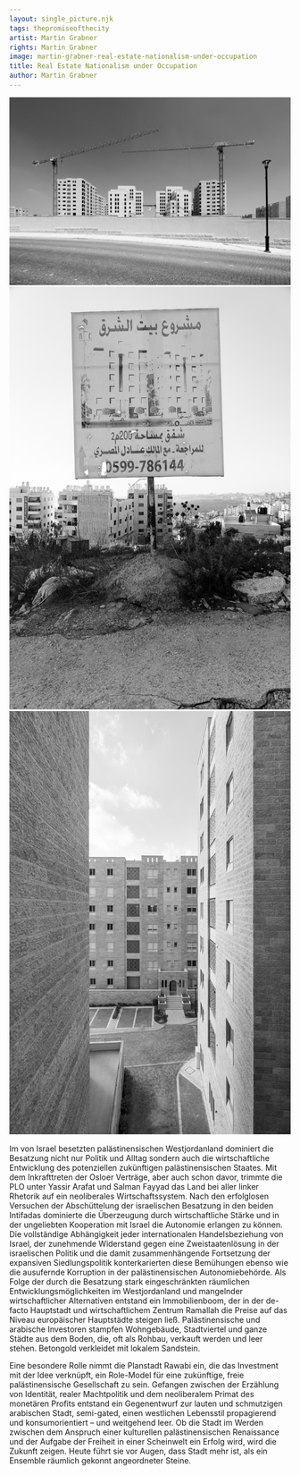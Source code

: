 ```yaml
---
layout: single_picture.njk
tags: thepromiseofthecity
artist: Martin Grabner
rights: Martin Grabner
image: martin-grabner-real-estate-nationalism-under-occupation
title: Real Estate Nationalism under Occupation
author: Martin Grabner
---
```


![](/assets/pics/martin-grabner-real-estate-nationalism-under-occupation.jpg)
![](/assets/pics/martin-grabner-real-estate-nationalism-under-occupation-2.jpg)
![](/assets/pics/martin-grabner-real-estate-nationalism-under-occupation-3.jpg)

Im von Israel besetzten palästinensischen Westjordanland dominiert die Besatzung nicht nur Politik und Alltag sondern auch die wirtschaftliche Entwicklung des potenziellen zukünftigen palästinensischen Staates. Mit dem Inkrafttreten der Osloer Verträge, aber auch schon davor, trimmte die PLO unter Yassir Arafat und Salman Fayyad das Land bei aller linker Rhetorik auf ein neoliberales Wirtschaftssystem. Nach den erfolglosen Versuchen der Abschüttelung der israelischen Besatzung in den beiden Intifadas dominierte die Überzeugung durch wirtschaftliche Stärke und in der ungeliebten Kooperation mit Israel die Autonomie erlangen zu können. Die vollständige Abhängigkeit jeder internationalen Handelsbeziehung von Israel, der zunehmende Widerstand gegen eine Zweistaatenlösung in der israelischen Politik und die damit zusammenhängende Fortsetzung der expansiven Siedlungspolitik konterkarierten diese Bemühungen ebenso wie die ausufernde Korruption in der palästinensischen Autonomiebehörde. Als Folge der durch die Besatzung stark eingeschränkten räumlichen Entwicklungsmöglichkeiten im Westjordanland und mangelnder wirtschaftlicher Alternativen entstand ein Immobilienboom, der in der de-facto Hauptstadt und wirtschaftlichem Zentrum Ramallah die Preise auf das Niveau europäischer Hauptstädte steigen ließ. Palästinensische und arabische Investoren stampfen Wohngebäude, Stadtviertel und ganze Städte aus dem Boden, die, oft als Rohbau, verkauft werden und leer stehen. Betongold verkleidet mit lokalem Sandstein.

Eine besondere Rolle nimmt die Planstadt Rawabi ein, die das Investment mit der Idee verknüpft, ein Role-Model für eine zukünftige, freie palästinensische Gesellschaft zu sein. Gefangen zwischen der Erzählung von Identität, realer Machtpolitik und dem neoliberalem Primat des monetären Profits entstand ein Gegenentwurf zur lauten und schmutzigen arabischen Stadt, semi-gated, einen westlichen Lebensstil propagierend und konsumorientiert – und weitgehend leer. Ob die Stadt im Werden zwischen dem Anspruch einer kulturellen palästinensischen Renaissance und der Aufgabe der Freiheit in einer Scheinwelt ein Erfolg wird, wird die Zukunft zeigen. Heute führt sie vor Augen, dass Stadt mehr ist, als ein Ensemble räumlich gekonnt angeordneter Steine.
